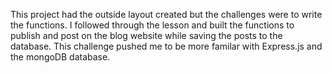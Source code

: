   This project had the outside layout created but the challenges were to write the functions. I followed through the lesson and built the functions to publish and post on the blog website while saving the posts to the database. This challenge pushed me to be more familar with Express.js and the mongoDB database. 
